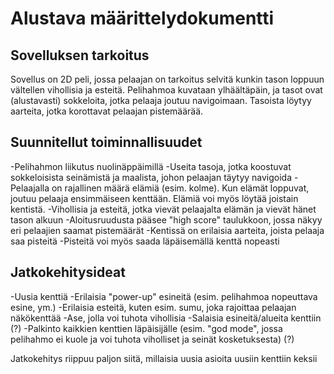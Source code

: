 # Alustava määrittelydokumentti
## Sovelluksen tarkoitus
Sovellus on 2D peli, jossa pelaajan on tarkoitus selvitä kunkin tason loppuun vältellen 
vihollisia ja esteitä. Pelihahmoa kuvataan ylhäältäpäin, ja tasot ovat (alustavasti)
sokkeloita, jotka pelaaja joutuu navigoimaan. Tasoista löytyy aarteita, jotka korottavat
pelaajan pistemäärää. 
## Suunnitellut toiminnallisuudet
-Pelihahmon liikutus nuolinäppäimillä
-Useita tasoja, jotka koostuvat sokkeloisista seinämistä ja maalista, johon pelaajan täytyy
navigoida
-Pelaajalla on rajallinen määrä elämiä (esim. kolme). Kun elämät loppuvat, joutuu pelaaja
ensimmäiseen kenttään. Elämiä voi myös löytää joistain kentistä.
-Vihollisia ja esteitä, jotka vievät pelaajalta elämän ja vievät hänet tason alkuun
-Aloitusruudusta pääsee "high score" taulukkoon, jossa näkyy eri pelaajien saamat 
pistemäärät
-Kentissä on erilaisia aarteita, joista pelaaja saa pisteitä
-Pisteitä voi myös saada läpäisemällä kenttä nopeasti
## Jatkokehitysideat
-Uusia kenttiä
-Erilaisia "power-up" esineitä (esim. pelihahmoa nopeuttava esine, ym.)
-Erilaisia esteitä, kuten esim. sumu, joka rajoittaa pelaajan näkökenttää
-Ase, jolla voi tuhota vihollisia
-Salaisia esineitä/alueita kenttiin (?)
-Palkinto kaikkien kenttien läpäisijälle (esim. "god mode", jossa pelihahmo ei kuole ja voi 
tuhota viholliset ja seinät kosketuksesta) (?)

Jatkokehitys riippuu paljon siitä, millaisia uusia asioita uusiin kenttiin keksii
 
